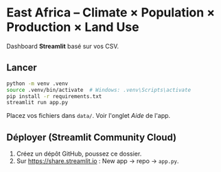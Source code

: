 # East Africa – Climate × Population × Production × Land Use
Dashboard **Streamlit** basé sur vos CSV.
## Lancer
```bash
python -m venv .venv
source .venv/bin/activate  # Windows: .venv\Scripts\activate
pip install -r requirements.txt
streamlit run app.py
```
Placez vos fichiers dans `data/`. Voir l'onglet *Aide* de l'app.
## Déployer (Streamlit Community Cloud)
1. Créez un dépôt GitHub, poussez ce dossier.
2. Sur https://share.streamlit.io : New app → repo → `app.py`.
